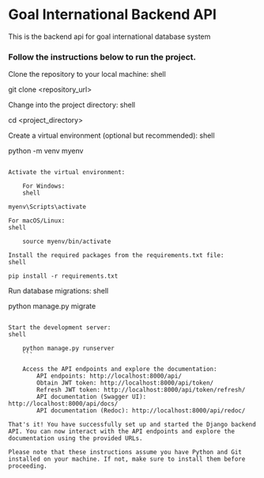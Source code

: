 # Goal International Backend API

This is the backend api for goal international database system

### Follow the instructions below to run the project.

Clone the repository to your local machine:
shell

git clone <repository_url>


Change into the project directory:
shell

cd <project_directory>


Create a virtual environment (optional but recommended):
shell

python -m venv myenv
```

Activate the virtual environment:

    For Windows:
    shell

myenv\Scripts\activate

For macOS/Linux:
shell

    source myenv/bin/activate

Install the required packages from the requirements.txt file:
shell

pip install -r requirements.txt
```

Run database migrations:
shell

python manage.py migrate
```

Start the development server:
shell

    python manage.py runserver
    ```

    Access the API endpoints and explore the documentation:
        API endpoints: http://localhost:8000/api/
        Obtain JWT token: http://localhost:8000/api/token/
        Refresh JWT token: http://localhost:8000/api/token/refresh/
        API documentation (Swagger UI): http://localhost:8000/api/docs/
        API documentation (Redoc): http://localhost:8000/api/redoc/

That's it! You have successfully set up and started the Django backend API. You can now interact with the API endpoints and explore the documentation using the provided URLs.

Please note that these instructions assume you have Python and Git installed on your machine. If not, make sure to install them before proceeding.